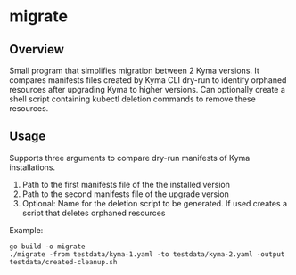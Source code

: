 # migrate

## Overview

Small program that simplifies migration between 2 Kyma versions. It compares manifests files created by Kyma CLI dry-run to identify orphaned resources after upgrading Kyma to higher versions. Can optionally create a shell script containing kubectl deletion commands to remove these resources.

## Usage

Supports three arguments to compare dry-run manifests of Kyma installations.
1. Path to the first manifests file of the the installed version
2. Path to the second manifests file of the upgrade version
3. Optional: Name for the deletion script to be generated. If used creates a script that deletes orphaned resources

Example:
```
go build -o migrate
./migrate -from testdata/kyma-1.yaml -to testdata/kyma-2.yaml -output testdata/created-cleanup.sh 
```
